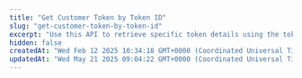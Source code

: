```yaml
---
title: "Get Customer Token by Token ID"
slug: "get-customer-token-by-token-id"
excerpt: "Use this API to retrieve specific token details using the token ID."
hidden: false
createdAt: "Wed Feb 12 2025 10:34:18 GMT+0000 (Coordinated Universal Time)"
updatedAt: "Wed May 21 2025 09:04:22 GMT+0000 (Coordinated Universal Time)"
---
```

